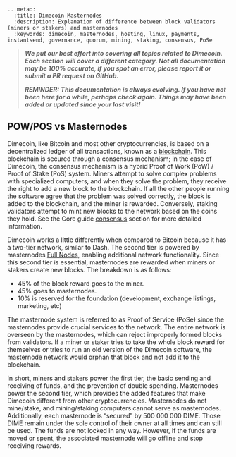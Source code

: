 ```{eval-rst}
.. meta::
  :title: Dimecoin Masternodes
  :description: Explanation of difference between block validators (miners or stakers) and masternodes
  :keywords: dimecoin, masternodes, hosting, linux, payments, instantsend, governance, quorum, mining, staking, consensus, PoSe
```

> ***We put our best effort into covering all topics related to Dimecoin. Each section will cover a different category. Not all documentation may be 100% accurate, if you spot an error, please report it or submit a PR request on GitHub.***
>
> ***REMINDER: This documentation is always evolving. If you have not been here for a while, perhaps check again. Things may have been added or updated since your last visit!***

## POW/POS vs Masternodes

Dimecoin, like Bitcoin and most other cryptocurrencies, is based on a decentralized ledger of all transactions, known as a [blockchain](../reference/glossary.md#blockchain). This blockchain is secured through a consensus mechanism; in the case of Dimecoin, the consensus mechanism is a hybrid Proof of Work (PoW) / Proof of Stake (PoS) system. Miners attempt to solve complex problems with specialized computers, and when they solve the problem, they receive the right to add a new block to the blockchain. If all the other people running the software agree that the problem was solved correctly, the block is added to the blockchain, and the miner is rewarded. Conversely, staking validators attempt to mint new blocks to the network based on the coins they hold. See the Core guide [consensus](../guide/blockchain-consensus.md) section for more detailed information.

Dimecoin works a little differently when compared to Bitcoin because it has a two-tier network, similar to Dash. The second tier is powered by masternodes [Full Nodes](../reference/glossary.md#full-node), enabling additional network functionality. Since this second tier is essential, masternodes are rewarded when miners or stakers create new blocks. The breakdown is as follows:

* 45% of the block reward goes to the miner.
* 45% goes to masternodes.
* 10% is reserved for the foundation (development, exchange listings, marketing, etc)

The masternode system is referred to as Proof of Service (PoSe) since the masternodes provide crucial services to the network. The entire network is overseen by the masternodes, which can reject improperly formed blocks from validators. If a miner or staker tries to take the whole block reward for themselves or tries to run an old version of the Dimecoin software, the masternode network would orphan that block and not add it to the blockchain.

In short, miners and stakers power the first tier, the basic sending and receiving of funds, and the prevention of double spending. Masternodes power the second tier, which provides the added features that make Dimecoin different from other cryptocurrencies. Masternodes do not mine/stake, and mining/staking computers cannot serve as masternodes. Additionally, each masternode is “secured” by 500 000 000 DIME. Those DIME remain under the sole control of their owner at all times and can still be used. The funds are not locked in any way. However, if the funds are moved or spent, the associated masternode will go offline and stop receiving rewards.
